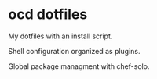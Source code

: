 ocd dotfiles
============

My dotfiles with an install script.

Shell configuration organized as plugins.

Global package managment with chef-solo.
